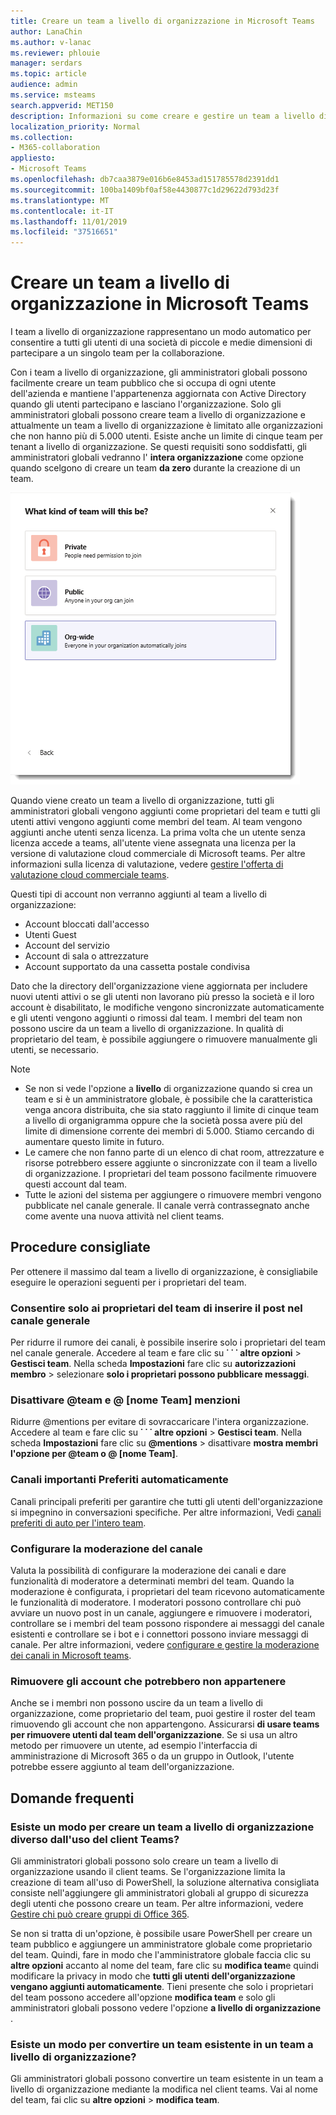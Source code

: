 ```yaml
---
title: Creare un team a livello di organizzazione in Microsoft Teams
author: LanaChin
ms.author: v-lanac
ms.reviewer: phlouie
manager: serdars
ms.topic: article
audience: admin
ms.service: msteams
search.appverid: MET150
description: Informazioni su come creare e gestire un team a livello di organizzazione in teams.
localization_priority: Normal
ms.collection:
- M365-collaboration
appliesto:
- Microsoft Teams
ms.openlocfilehash: db7caa3879e016b6e8453ad151785578d2391dd1
ms.sourcegitcommit: 100ba1409bf0af58e4430877c1d29622d793d23f
ms.translationtype: MT
ms.contentlocale: it-IT
ms.lasthandoff: 11/01/2019
ms.locfileid: "37516651"
---
```

# <a name="create-an-org-wide-team-in-microsoft-teams"></a>Creare un team a livello di organizzazione in Microsoft Teams

I team a livello di organizzazione rappresentano un modo automatico per consentire a tutti gli utenti di una società di piccole e medie dimensioni di partecipare a un singolo team per la collaborazione.

Con i team a livello di organizzazione, gli amministratori globali possono facilmente creare un team pubblico che si occupa di ogni utente dell'azienda e mantiene l'appartenenza aggiornata con Active Directory quando gli utenti partecipano e lasciano l'organizzazione. Solo gli amministratori globali possono creare team a livello di organizzazione e attualmente un team a livello di organizzazione è limitato alle organizzazioni che non hanno più di 5.000 utenti. Esiste anche un limite di cinque team per tenant a livello di organizzazione. Se questi requisiti sono soddisfatti, gli amministratori globali vedranno l' **intera organizzazione** come opzione quando scelgono di creare un team **da zero** durante la creazione di un team. 

![Screenshot dell'opzione a livello di organizzazione per creare un team a livello di organizzazione](media/create-org-wide-team.png "Screenshot dell'opzione a livello di organizzazione per creare un team a livello di organizzazione")

Quando viene creato un team a livello di organizzazione, tutti gli amministratori globali vengono aggiunti come proprietari del team e tutti gli utenti attivi vengono aggiunti come membri del team. Al team vengono aggiunti anche utenti senza licenza. La prima volta che un utente senza licenza accede a teams, all'utente viene assegnata una licenza per la versione di valutazione cloud commerciale di Microsoft teams. Per altre informazioni sulla licenza di valutazione, vedere [gestire l'offerta di valutazione cloud commerciale teams](iw-trial-teams.md). 

Questi tipi di account non verranno aggiunti al team a livello di organizzazione:

- Account bloccati dall'accesso
- Utenti Guest
- Account del servizio
- Account di sala o attrezzature
- Account supportato da una cassetta postale condivisa

Dato che la directory dell'organizzazione viene aggiornata per includere nuovi utenti attivi o se gli utenti non lavorano più presso la società e il loro account è disabilitato, le modifiche vengono sincronizzate automaticamente e gli utenti vengono aggiunti o rimossi dal team. I membri del team non possono uscire da un team a livello di organizzazione. In qualità di proprietario del team, è possibile aggiungere o rimuovere manualmente gli utenti, se necessario.

> [!NOTE]
> - Se non si vede l'opzione a **livello** di organizzazione quando si crea un team e si è un amministratore globale, è possibile che la caratteristica venga ancora distribuita, che sia stato raggiunto il limite di cinque team a livello di organigramma oppure che la società possa avere più del limite di dimensione corrente dei membri di 5.000. Stiamo cercando di aumentare questo limite in futuro.
> - Le camere che non fanno parte di un elenco di chat room, attrezzature e risorse potrebbero essere aggiunte o sincronizzate con il team a livello di organizzazione. I proprietari del team possono facilmente rimuovere questi account dal team.
> - Tutte le azioni del sistema per aggiungere o rimuovere membri vengono pubblicate nel canale generale. Il canale verrà contrassegnato anche come avente una nuova attività nel client teams.

## <a name="best-practices"></a>Procedure consigliate

Per ottenere il massimo dal team a livello di organizzazione, è consigliabile eseguire le operazioni seguenti per i proprietari del team.

### <a name="allow-only-team-owners-to-post-to-the-general-channel"></a>Consentire solo ai proprietari del team di inserire il post nel canale generale

Per ridurre il rumore dei canali, è possibile inserire solo i proprietari del team nel canale generale. Accedere al team e fare clic su **˙ ˙ ˙ altre opzioni** > **Gestisci team**. Nella scheda **Impostazioni** fare clic su **autorizzazioni membro** > selezionare **solo i proprietari possono pubblicare messaggi**.

### <a name="turn-off-team-and-team-name-mentions"></a>Disattivare @team e @ [nome Team] menzioni

 Ridurre @mentions per evitare di sovraccaricare l'intera organizzazione. Accedere al team e fare clic su **˙ ˙ ˙ altre opzioni** > **Gestisci team**. Nella scheda **Impostazioni** fare clic su <strong>@mentions</strong> > disattivare **mostra membri l'opzione per @team o @ [nome Team]**. 

### <a name="automatically-favorite-important-channels"></a>Canali importanti Preferiti automaticamente

Canali principali preferiti per garantire che tutti gli utenti dell'organizzazione si impegnino in conversazioni specifiche. Per altre informazioni, Vedi [canali preferiti di auto per l'intero team](https://support.office.com/article/auto-favorite-channels-for-the-whole-team-a948272c-5aa5-429c-863c-4e1e1cd6b0f6).

### <a name="set-up-channel-moderation"></a>Configurare la moderazione del canale

Valuta la possibilità di configurare la moderazione dei canali e dare funzionalità di moderatore a determinati membri del team. Quando la moderazione è configurata, i proprietari del team ricevono automaticamente le funzionalità di moderatore. I moderatori possono controllare chi può avviare un nuovo post in un canale, aggiungere e rimuovere i moderatori, controllare se i membri del team possono rispondere ai messaggi del canale esistenti e controllare se i bot e i connettori possono inviare messaggi di canale. Per altre informazioni, vedere [configurare e gestire la moderazione dei canali in Microsoft teams](manage-channel-moderation-in-teams.md).

### <a name="remove-accounts-that-might-not-belong"></a>Rimuovere gli account che potrebbero non appartenere

Anche se i membri non possono uscire da un team a livello di organizzazione, come proprietario del team, puoi gestire il roster del team rimuovendo gli account che non appartengono. Assicurarsi **di usare teams per rimuovere utenti dal team dell'organizzazione**. Se si usa un altro metodo per rimuovere un utente, ad esempio l'interfaccia di amministrazione di Microsoft 365 o da un gruppo in Outlook, l'utente potrebbe essere aggiunto al team dell'organizzazione.

## <a name="faq"></a>Domande frequenti

### <a name="is-there-a-way-to-create-an-org-wide-team-other-than-using-the-teams-client"></a>Esiste un modo per creare un team a livello di organizzazione diverso dall'uso del client Teams?

Gli amministratori globali possono solo creare un team a livello di organizzazione usando il client teams. Se l'organizzazione limita la creazione di team all'uso di PowerShell, la soluzione alternativa consigliata consiste nell'aggiungere gli amministratori globali al gruppo di sicurezza degli utenti che possono creare un team. Per altre informazioni, vedere [Gestire chi può creare gruppi di Office 365](https://docs.microsoft.com/office365/admin/create-groups/manage-creation-of-groups).

Se non si tratta di un'opzione, è possibile usare PowerShell per creare un team pubblico e aggiungere un amministratore globale come proprietario del team. Quindi, fare in modo che l'amministratore globale faccia clic su **altre opzioni** accanto al nome del team, fare clic su **modifica team**e quindi modificare la privacy in modo che **tutti gli utenti dell'organizzazione vengano aggiunti automaticamente**. Tieni presente che solo i proprietari del team possono accedere all'opzione **modifica team** e solo gli amministratori globali possono vedere l'opzione **a livello di organizzazione** .

### <a name="is-there-a-way-to-convert-an-existing-team-to-an-org-wide-team"></a>Esiste un modo per convertire un team esistente in un team a livello di organizzazione?

Gli amministratori globali possono convertire un team esistente in un team a livello di organizzazione mediante la modifica nel client teams. Vai al nome del team, fai clic su **altre opzioni** > **modifica team**.
